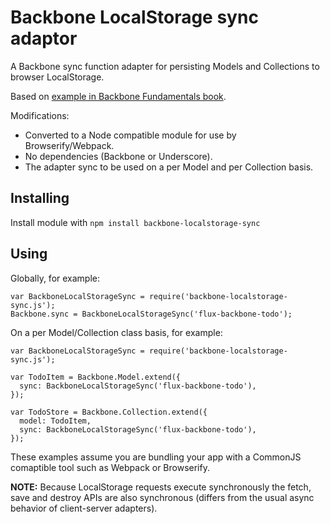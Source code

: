# Backbone LocalStorage sync adaptor

A Backbone sync function adapter for persisting Models and Collections to
browser LocalStorage.

Based on [example in Backbone Fundamentals
book](https://github.com/addyosmani/backbone-fundamentals/blob/gh-pages/practicals/modular-todo-app/js/libs/backbone/localstorage.js).

Modifications:

- Converted to a Node compatible module for use by Browserify/Webpack.
- No dependencies (Backbone or Underscore).
- The adapter sync to be used on a per Model and per Collection basis.


## Installing
Install module with `npm install backbone-localstorage-sync`


## Using
Globally, for example:

    var BackboneLocalStorageSync = require('backbone-localstorage-sync.js');
    Backbone.sync = BackboneLocalStorageSync('flux-backbone-todo');

On a per Model/Collection class basis, for example:

    var BackboneLocalStorageSync = require('backbone-localstorage-sync.js');

    var TodoItem = Backbone.Model.extend({
      sync: BackboneLocalStorageSync('flux-backbone-todo'),
    });

    var TodoStore = Backbone.Collection.extend({
      model: TodoItem,
      sync: BackboneLocalStorageSync('flux-backbone-todo'),
    });

These examples assume you are bundling your app with a CommonJS comaptible tool such as Webpack or Browserify.

**NOTE:** Because LocalStorage requests execute synchronously the fetch, save
and destroy APIs are also synchronous (differs from the usual async behavior of
client-server adapters).

